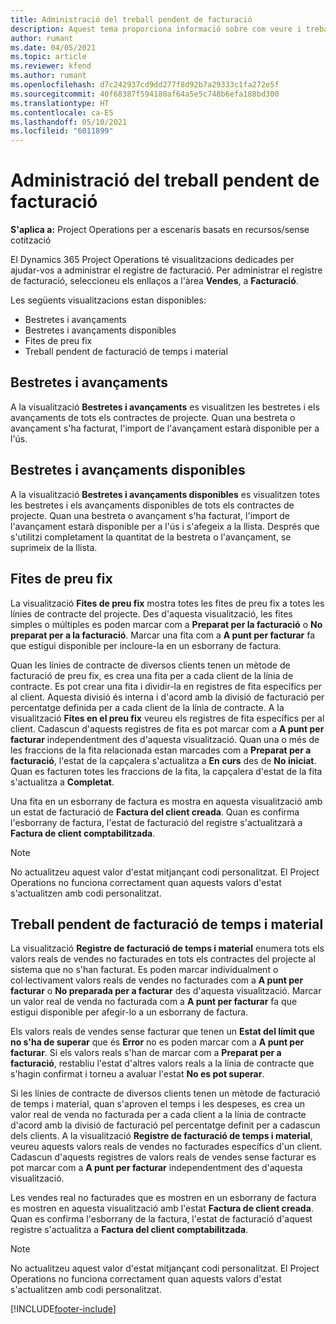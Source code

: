 ```yaml
---
title: Administració del treball pendent de facturació
description: Aquest tema proporciona informació sobre com veure i treballar el treball pendent de facturació al Project Operations.
author: rumant
ms.date: 04/05/2021
ms.topic: article
ms.reviewer: kfend
ms.author: rumant
ms.openlocfilehash: d7c242937cd9dd277f8d92b7a29333c1fa272e5f
ms.sourcegitcommit: 40f68387f594180af64a5e5c748b6efa188bd300
ms.translationtype: HT
ms.contentlocale: ca-ES
ms.lasthandoff: 05/10/2021
ms.locfileid: "6011899"
---
```

# <a name="manage-billing-backlog"></a>Administració del treball pendent de facturació

**S'aplica a:** Project Operations per a escenaris basats en recursos/sense cotització

El Dynamics 365 Project Operations té visualitzacions dedicades per ajudar-vos a administrar el registre de facturació. Per administrar el registre de facturació, seleccioneu els enllaços a l'àrea **Vendes**, a **Facturació**. 

Les següents visualitzacions estan disponibles:

- Bestretes i avançaments
- Bestretes i avançaments disponibles
- Fites de preu fix
- Treball pendent de facturació de temps i material

## <a name="retainers-and-advances"></a>Bestretes i avançaments

A la visualització **Bestretes i avançaments** es visualitzen les bestretes i els avançaments de tots els contractes de projecte. Quan una bestreta o avançament s'ha facturat, l'import de l'avançament estarà disponible per a l'ús.

## <a name="available-retainers-and-advances"></a>Bestretes i avançaments disponibles

A la visualització **Bestretes i avançaments disponibles** es visualitzen totes les bestretes i els avançaments disponibles de tots els contractes de projecte. Quan una bestreta o avançament s'ha facturat, l'import de l'avançament estarà disponible per a l'ús i s'afegeix a la llista. Després que s'utilitzi completament la quantitat de la bestreta o l'avançament, se suprimeix de la llista.

## <a name="fixed-price-milestones"></a>Fites de preu fix

La visualització **Fites de preu fix** mostra totes les fites de preu fix a totes les línies de contracte del projecte. Des d'aquesta visualització, les fites simples o múltiples es poden marcar com a **Preparat per la facturació** o **No preparat per a la facturació**. Marcar una fita com a **A punt per facturar** fa que estigui disponible per incloure-la en un esborrany de factura.

Quan les línies de contracte de diversos clients tenen un mètode de facturació de preu fix, es crea una fita per a cada client de la línia de contracte. Es pot crear una fita i dividir-la en registres de fita específics per al client. Aquesta divisió és interna i d'acord amb la divisió de facturació per percentatge definida per a cada client de la línia de contracte. A la visualització **Fites en el preu fix** veureu els registres de fita específics per al client. Cadascun d'aquests registres de fita es pot marcar com a **A punt per facturar** independentment des d'aquesta visualització. Quan una o més de les fraccions de la fita relacionada estan marcades com a **Preparat per a facturació**, l'estat de la capçalera s'actualitza a **En curs** des de **No iniciat**. Quan es facturen totes les fraccions de la fita, la capçalera d'estat de la fita s'actualitza a **Completat**.

Una fita en un esborrany de factura es mostra en aquesta visualització amb un estat de facturació de **Factura del client creada**. Quan es confirma l'esborrany de factura, l'estat de facturació del registre s'actualitzarà a **Factura de client comptabilitzada**. 

> [!NOTE] 
> No actualitzeu aquest valor d'estat mitjançant codi personalitzat. El Project Operations no funciona correctament quan aquests valors d'estat s'actualitzen amb codi personalitzat.

## <a name="time-and-material-billing-backlog"></a>Treball pendent de facturació de temps i material

La visualització **Registre de facturació de temps i material** enumera tots els valors reals de vendes no facturades en tots els contractes del projecte al sistema que no s'han facturat. Es poden marcar individualment o col·lectivament valors reals de vendes no facturades com a **A punt per facturar** o **No preparada per a facturar** des d'aquesta visualització. Marcar un valor real de venda no facturada com a **A punt per facturar** fa que estigui disponible per afegir-lo a un esborrany de factura.

Els valors reals de vendes sense facturar que tenen un **Estat del límit que no s'ha de superar** que és **Error** no es poden marcar com a **A punt per facturar**. Si els valors reals s'han de marcar com a **Preparat per a facturació**, restabliu l'estat d'altres valors reals a la línia de contracte que s'hagin confirmat i torneu a avaluar l'estat **No es pot superar**.

Si les línies de contracte de diversos clients tenen un mètode de facturació de temps i material, quan s'aproven el temps i les despeses, es crea un valor real de venda no facturada per a cada client a la línia de contracte d'acord amb la divisió de facturació pel percentatge definit per a cadascun dels clients. A la visualització **Registre de facturació de temps i material**, veureu aquests valors reals de vendes no facturades específics d'un client. Cadascun d'aquests registres de valors reals de vendes sense facturar es pot marcar com a **A punt per facturar** independentment des d'aquesta visualització.

Les vendes real no facturades que es mostren en un esborrany de factura es mostren en aquesta visualització amb l'estat **Factura de client creada**. Quan es confirma l'esborrany de la factura, l'estat de facturació d'aquest registre s'actualitza a **Factura del client comptabilitzada**. 

> [!NOTE] 
> No actualitzeu aquest valor d'estat mitjançant codi personalitzat. El Project Operations no funciona correctament quan aquests valors d'estat s'actualitzen amb codi personalitzat.


[!INCLUDE[footer-include](../includes/footer-banner.md)]
